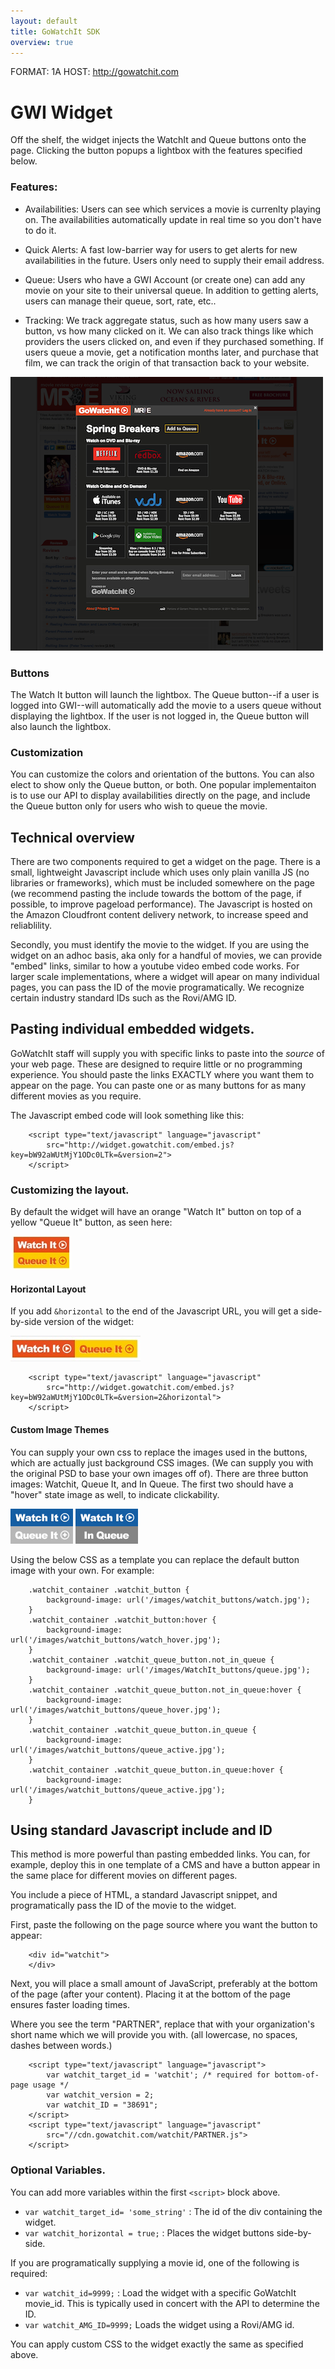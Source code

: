 ```yaml
---
layout: default
title: GoWatchIt SDK
overview: true
---
```


FORMAT: 1A
HOST: http://gowatchit.com

# GWI Widget
Off the shelf, the widget injects the WatchIt and Queue buttons onto the page. Clicking the button popups a lightbox with the features specified below. 


### Features:

* Availabilities: Users can see which services a movie is currenlty playing on. The availabilities automatically update in real time so you don't have to do it. 

* Quick Alerts: A fast low-barrier way for users to get alerts for new availabilities in the future. Users only need to supply their email address.

* Queue: Users who have a GWI Account (or create one) can add any movie on your site to their universal queue. In addition to getting alerts, users can manage their queue, sort, rate, etc.. 

* Tracking: We track aggregate status, such as how many users saw a button, vs how many clicked on it. We can also track things like which providers the users clicked on, and even if they purchased something. If users queue a movie, get a notification months later, and purchase that film, we can track the origin of that transaction back to your website. 


![example widget](screenshots/widgetOnSite.png)

### Buttons
The Watch It button will launch the lightbox. The Queue button--if a user is logged into GWI--will automatically add the movie to a users queue without displaying the lightbox. If the user is not logged in, the Queue button will also launch the lightbox. 

### Customization

You can customize the colors and orientation of the buttons. You can also elect to show only the Queue button, or both. One popular implementaiton is to use our API to display availabilities directly on the page, and include the Queue button only for users who wish to queue the movie. 


## Technical overview
There are two components required to get a widget on the page. There is a small, lightweight Javascript include which uses only plain vanilla JS (no libraries or frameworks), which must be included somewhere on the page (we recommend pasting the include towards the bottom of the page, if possible, to improve pageload performance). The Javascript is hosted on the Amazon Cloudfront content delivery network, to increase speed and reliablility.  

Secondly, you must identify the movie to the widget. If you are using the widget on an adhoc basis, aka only for a handful of movies, we can provide "embed" links, similar to how a youtube video embed code works. For larger scale implementations, where a widget will apear on many individual pages, you can pass the ID of the movie programatically. We recognize certain industry standard IDs such as the Rovi/AMG ID. 

## Pasting individual embedded widgets. 
GoWatchIt staff will supply you with specific links to paste into the *source* of your web page. These are designed to require little or no programming experience. You should paste the links EXACTLY where you want them to appear on the page. You can paste one or as many buttons for as many different movies as you require.

The Javascript embed code will look something like this:

```
    <script type="text/javascript" language="javascript" 
        src="http://widget.gowatchit.com/embed.js?key=bW92aWUtMjY1ODc0LTk=&version=2">
    </script>
```

### Customizing the layout. 
By default the widget will have an orange "Watch It" button on top of a yellow "Queue It" button, as seen here:

![regular button](/screenshots/regularstackedbutton.jpg)

#### Horizontal Layout
If you add `&horizontal` to the end of the Javascript URL, you will get a side-by-side version of the widget:

![horizontal button](/screenshots/horizontalbutton.jpg)


```
    <script type="text/javascript" language="javascript" 
        src="http://widget.gowatchit.com/embed.js?key=bW92aWUtMjY1ODc0LTk=&version=2&horizontal">
    </script>
```

#### Custom Image Themes

You can supply your own css to replace the images used in the buttons, which are actually just background CSS images. (We can supply you with the original PSD to base your own images off of). There are three button images: Watchit, Queue It, and In Queue. The first two should have a "hover" state image as well, to indicate clickability.

![Custom CSS button](/screenshots/CustomCSS.png) ![Custom CSS button in queue](/screenshots/CustomCSSinqueue.png)

Using the below CSS as a template you can replace the default button image with your own. For example: 


```
    .watchit_container .watchit_button {
        background-image: url('/images/watchit_buttons/watch.jpg'); 
    }
    .watchit_container .watchit_button:hover {
        background-image: url('/images/watchit_buttons/watch_hover.jpg'); 
    }
    .watchit_container .watchit_queue_button.not_in_queue { 
        background-image: url('/images/WatchIt_buttons/queue.jpg'); 
    }
    .watchit_container .watchit_queue_button.not_in_queue:hover { 
        background-image: url('/images/watchit_buttons/queue_hover.jpg'); 
    }
    .watchit_container .watchit_queue_button.in_queue {
        background-image: url('/images/watchit_buttons/queue_active.jpg');
    }
    .watchit_container .watchit_queue_button.in_queue:hover { 
        background-image: url('/images/watchit_buttons/queue_active.jpg');
    }
```



## Using standard Javascript include and ID

This method is more powerful than pasting embedded links. You can, for example, deploy this in one template of a CMS and have a button appear in the same place for different movies on different pages. 

You include a piece of HTML, a standard Javascript snippet, and programatically pass the ID of the movie to the widget. 

First, paste the following on the page source where you want the button to appear:

```
    <div id="watchit">
    </div>
```

Next, you will place a small amount of JavaScript, preferably at the bottom of the page (after your content). Placing it at the bottom of the page ensures faster loading times.

Where you see the term "PARTNER", replace that with your organization's short name which we will provide you with. (all lowercase, no spaces, dashes between words.)

```
    <script type="text/javascript" language="javascript">
        var watchit_target_id = 'watchit'; /* required for bottom-of-page usage */ 
        var watchit_version = 2;
        var watchit_ID = "38691";
    </script>
    <script type="text/javascript" language="javascript" 
        src="//cdn.gowatchit.com/watchit/PARTNER.js"> 
    </script>
```
### Optional Variables. 
You can add more variables within the first `<script>` block above. 

* `var watchit_target_id= 'some_string'` : The id of the div containing the widget. 
* `var watchit_horizontal = true;` : Places the widget buttons side-by-side.

If you are programatically supplying a movie id, one of the following is required:

* `var watchit_id=9999;` : Load the widget with a specific GoWatchIt movie_id. This is typically used in concert with the API to determine the ID. 
* `var watchit_AMG_ID=9999;` Loads the widget using a Rovi/AMG id. 

You can apply custom CSS to the widget exactly the same as specified above. 